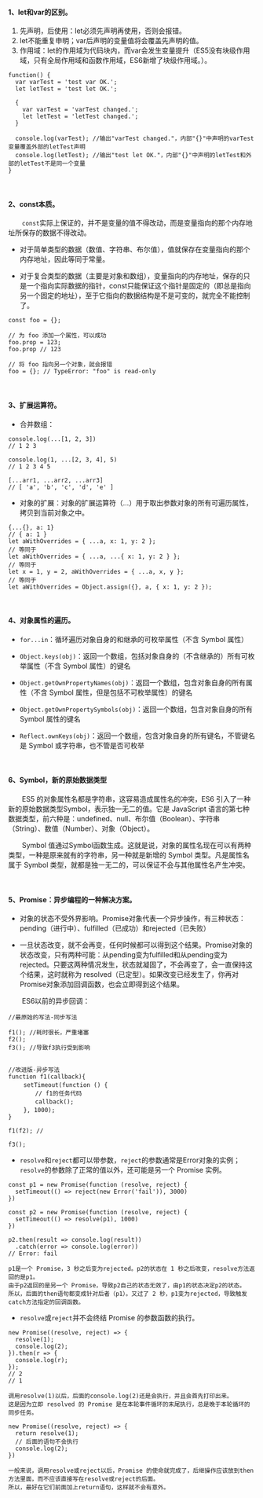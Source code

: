 #### 1、let和var的区别。

  1. 先声明，后使用：let必须先声明再使用，否则会报错。
  2. let不能重复申明；var后声明的变量值将会覆盖先声明的值。
  3. 作用域：let的作用域为代码块内，而var会发生变量提升（ES5没有块级作用域，只有全局作用域和函数作用域，ES6新增了块级作用域。）。
  ```
  function() {
    var varTest = 'test var OK.';
    let letTest = 'test let OK.';

    {
      var varTest = 'varTest changed.';
      let letTest = 'letTest changed.';
    } 

    console.log(varTest); //输出"varTest changed."，内部"{}"中声明的varTest变量覆盖外部的letTest声明
    console.log(letTest); //输出"test let OK."，内部"{}"中声明的letTest和外部的letTest不是同一个变量
  }
  ```
<br>

#### 2、const本质。
  
&emsp;&emsp;`const`实际上保证的，并不是变量的值不得改动，而是变量指向的那个内存地址所保存的数据不得改动。

  - 对于简单类型的数据（数值、字符串、布尔值），值就保存在变量指向的那个内存地址，因此等同于常量。

  - 对于复合类型的数据（主要是对象和数组），变量指向的内存地址，保存的只是一个指向实际数据的指针，const只能保证这个指针是固定的（即总是指向另一个固定的地址），至于它指向的数据结构是不是可变的，就完全不能控制了。
  
  ```
  const foo = {};

  // 为 foo 添加一个属性，可以成功
  foo.prop = 123;
  foo.prop // 123

  // 将 foo 指向另一个对象，就会报错
  foo = {}; // TypeError: "foo" is read-only
  ```
  
<br>

#### 3、扩展运算符。
  
  - 合并数组：
  ```
  console.log(...[1, 2, 3])
  // 1 2 3

  console.log(1, ...[2, 3, 4], 5)
  // 1 2 3 4 5

  [...arr1, ...arr2, ...arr3]
  // [ 'a', 'b', 'c', 'd', 'e' ]
  ```
  
  - 对象的扩展：对象的扩展运算符（...）用于取出参数对象的所有可遍历属性，拷贝到当前对象之中。
  ```
  {...{}, a: 1}
  // { a: 1 }
  let aWithOverrides = { ...a, x: 1, y: 2 };
  // 等同于
  let aWithOverrides = { ...a, ...{ x: 1, y: 2 } };
  // 等同于
  let x = 1, y = 2, aWithOverrides = { ...a, x, y };
  // 等同于
  let aWithOverrides = Object.assign({}, a, { x: 1, y: 2 });
  ```
  
  
  
  
  
<br>

#### 4、对象属性的遍历。

  - `for...in`：循环遍历对象自身的和继承的可枚举属性（不含 Symbol 属性）
  
  - `Object.keys(obj)`：返回一个数组，包括对象自身的（不含继承的）所有可枚举属性（不含 Symbol 属性）的键名
  
  - `Object.getOwnPropertyNames(obj)`：返回一个数组，包含对象自身的所有属性（不含 Symbol 属性，但是包括不可枚举属性）的键名
  
  - `Object.getOwnPropertySymbols(obj)`：返回一个数组，包含对象自身的所有 Symbol 属性的键名
  
  - `Reflect.ownKeys(obj)`：返回一个数组，包含对象自身的所有键名，不管键名是 Symbol 或字符串，也不管是否可枚举

<br>

#### 6、Symbol，新的原始数据类型
  
&emsp;&emsp;ES5 的对象属性名都是字符串，这容易造成属性名的冲突，ES6 引入了一种新的原始数据类型Symbol，表示独一无二的值。它是 JavaScript 语言的第七种数据类型，前六种是：undefined、null、布尔值（Boolean）、字符串（String）、数值（Number）、对象（Object）。

&emsp;&emsp;Symbol 值通过Symbol函数生成。这就是说，对象的属性名现在可以有两种类型，一种是原来就有的字符串，另一种就是新增的 Symbol 类型。凡是属性名属于 Symbol 类型，就都是独一无二的，可以保证不会与其他属性名产生冲突。

<br>

#### 5、Promise：异步编程的一种解决方案。

  - 对象的状态不受外界影响。Promise对象代表一个异步操作，有三种状态：pending（进行中）、fulfilled（已成功）和rejected（已失败）
  
  - 一旦状态改变，就不会再变，任何时候都可以得到这个结果。Promise对象的状态改变，只有两种可能：从pending变为fulfilled和从pending变为rejected。只要这两种情况发生，状态就凝固了，不会再变了，会一直保持这个结果，这时就称为 resolved（已定型）。如果改变已经发生了，你再对Promise对象添加回调函数，也会立即得到这个结果。

&emsp;&emsp;ES6以前的异步回调：
  ```
  //最原始的写法-同步写法

  f1(); //耗时很长，严重堵塞
  f2(); 
  f3(); //导致f3执行受到影响


  //改进版-异步写法
  function f1(callback){
　 　setTimeout(function () {
　 　　　// f1的任务代码
　 　　　callback();
　 　}, 1000);
  }

  f1(f2); //

  f3();
  ```
  
  - `resolve`和`reject`都可以带参数，`reject`的参数通常是Error对象的实例；`resolve`的参数除了正常的值以外，还可能是另一个 Promise 实例。
  ```
  const p1 = new Promise(function (resolve, reject) {
    setTimeout(() => reject(new Error('fail')), 3000)
  })

  const p2 = new Promise(function (resolve, reject) {
    setTimeout(() => resolve(p1), 1000)
  })

  p2.then(result => console.log(result))
    .catch(error => console.log(error))
  // Error: fail
  
  p1是一个 Promise，3 秒之后变为rejected。p2的状态在 1 秒之后改变，resolve方法返回的是p1。
  由于p2返回的是另一个 Promise，导致p2自己的状态无效了，由p1的状态决定p2的状态。
  所以，后面的then语句都变成针对后者（p1）。又过了 2 秒，p1变为rejected，导致触发catch方法指定的回调函数。
  ```
  
  - `resolve`或`reject`并不会终结 Promise 的参数函数的执行。
  ```
  new Promise((resolve, reject) => {
    resolve(1);
    console.log(2);
  }).then(r => {
    console.log(r);
  });
  // 2
  // 1
  
  调用resolve(1)以后，后面的console.log(2)还是会执行，并且会首先打印出来。
  这是因为立即 resolved 的 Promise 是在本轮事件循环的末尾执行，总是晚于本轮循环的同步任务。
  
  new Promise((resolve, reject) => {
    return resolve(1);
    // 后面的语句不会执行
    console.log(2);
  })
  
  一般来说，调用resolve或reject以后，Promise 的使命就完成了，后继操作应该放到then方法里面，而不应该直接写在resolve或reject的后面。
  所以，最好在它们前面加上return语句，这样就不会有意外。
  ```
  

















